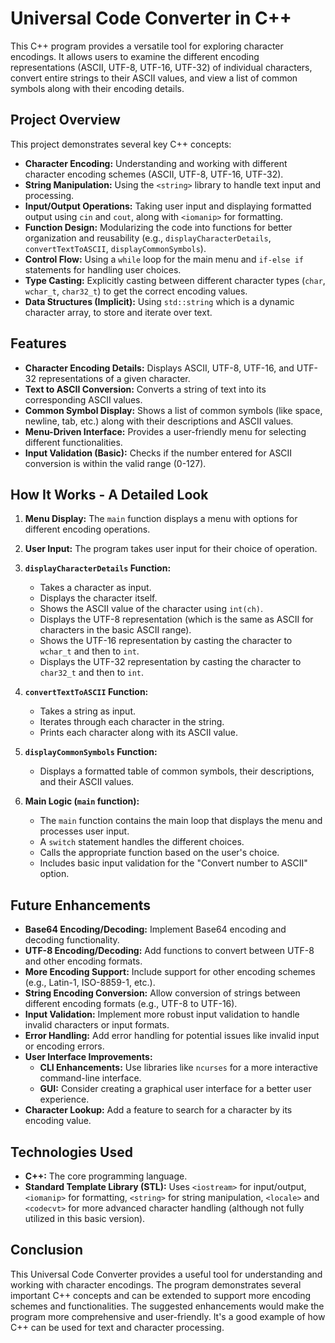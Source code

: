 # Universal Code Converter in C++

This C++ program provides a versatile tool for exploring character encodings. It allows users to examine the different encoding representations (ASCII, UTF-8, UTF-16, UTF-32) of individual characters, convert entire strings to their ASCII values, and view a list of common symbols along with their encoding details.

## Project Overview

This project demonstrates several key C++ concepts:

*   **Character Encoding:**  Understanding and working with different character encoding schemes (ASCII, UTF-8, UTF-16, UTF-32).
*   **String Manipulation:**  Using the `<string>` library to handle text input and processing.
*   **Input/Output Operations:**  Taking user input and displaying formatted output using `cin` and `cout`, along with `<iomanip>` for formatting.
*   **Function Design:**  Modularizing the code into functions for better organization and reusability (e.g., `displayCharacterDetails`, `convertTextToASCII`, `displayCommonSymbols`).
*   **Control Flow:**  Using a `while` loop for the main menu and `if-else if` statements for handling user choices.
*   **Type Casting:**  Explicitly casting between different character types (`char`, `wchar_t`, `char32_t`) to get the correct encoding values.
*   **Data Structures (Implicit):**  Using `std::string` which is a dynamic character array, to store and iterate over text.

## Features

*   **Character Encoding Details:** Displays ASCII, UTF-8, UTF-16, and UTF-32 representations of a given character.
*   **Text to ASCII Conversion:** Converts a string of text into its corresponding ASCII values.
*   **Common Symbol Display:** Shows a list of common symbols (like space, newline, tab, etc.) along with their descriptions and ASCII values.
*   **Menu-Driven Interface:** Provides a user-friendly menu for selecting different functionalities.
*   **Input Validation (Basic):** Checks if the number entered for ASCII conversion is within the valid range (0-127).

## How It Works - A Detailed Look

1.  **Menu Display:** The `main` function displays a menu with options for different encoding operations.

2.  **User Input:** The program takes user input for their choice of operation.

3.  **`displayCharacterDetails` Function:**
    *   Takes a character as input.
    *   Displays the character itself.
    *   Shows the ASCII value of the character using `int(ch)`.
    *   Displays the UTF-8 representation (which is the same as ASCII for characters in the basic ASCII range).
    *   Shows the UTF-16 representation by casting the character to `wchar_t` and then to `int`.
    *   Displays the UTF-32 representation by casting the character to `char32_t` and then to `int`.

4.  **`convertTextToASCII` Function:**
    *   Takes a string as input.
    *   Iterates through each character in the string.
    *   Prints each character along with its ASCII value.

5.  **`displayCommonSymbols` Function:**
    *   Displays a formatted table of common symbols, their descriptions, and their ASCII values.

6.  **Main Logic (`main` function):**
    *   The `main` function contains the main loop that displays the menu and processes user input.
    *   A `switch` statement handles the different choices.
    *   Calls the appropriate function based on the user's choice.
    *   Includes basic input validation for the "Convert number to ASCII" option.

## Future Enhancements

*   **Base64 Encoding/Decoding:** Implement Base64 encoding and decoding functionality.
*   **UTF-8 Encoding/Decoding:** Add functions to convert between UTF-8 and other encoding formats.
*   **More Encoding Support:** Include support for other encoding schemes (e.g., Latin-1, ISO-8859-1, etc.).
*   **String Encoding Conversion:** Allow conversion of strings between different encoding formats (e.g., UTF-8 to UTF-16).
*   **Input Validation:** Implement more robust input validation to handle invalid characters or input formats.
*   **Error Handling:** Add error handling for potential issues like invalid input or encoding errors.
*   **User Interface Improvements:**
    *   **CLI Enhancements:** Use libraries like `ncurses` for a more interactive command-line interface.
    *   **GUI:** Consider creating a graphical user interface for a better user experience.
*   **Character Lookup:** Add a feature to search for a character by its encoding value.

## Technologies Used

*   **C++:** The core programming language.
*   **Standard Template Library (STL):** Uses `<iostream>` for input/output, `<iomanip>` for formatting, `<string>` for string manipulation, `<locale>` and `<codecvt>` for more advanced character handling (although not fully utilized in this basic version).

## Conclusion

This Universal Code Converter provides a useful tool for understanding and working with character encodings. The program demonstrates several important C++ concepts and can be extended to support more encoding schemes and functionalities. The suggested enhancements would make the program more comprehensive and user-friendly. It's a good example of how C++ can be used for text and character processing.
